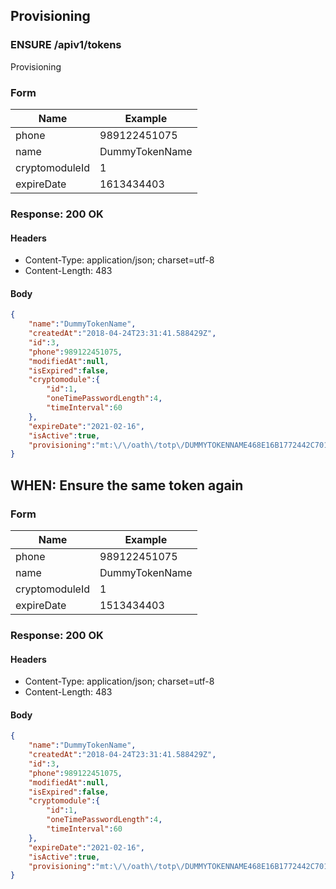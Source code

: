 ## Provisioning

### ENSURE /apiv1/tokens

Provisioning

### Form

Name | Example
--- | ---
phone | 989122451075
name | DummyTokenName
cryptomoduleId | 1
expireDate | 1613434403

### Response: 200 OK

#### Headers

* Content-Type: application/json; charset=utf-8
* Content-Length: 483

#### Body

```json
{
    "name":"DummyTokenName",
    "createdAt":"2018-04-24T23:31:41.588429Z",
    "id":3,
    "phone":989122451075,
    "modifiedAt":null,
    "isExpired":false,
    "cryptomodule":{
        "id":1,
        "oneTimePasswordLength":4,
        "timeInterval":60
    },
    "expireDate":"2021-02-16",
    "isActive":true,
    "provisioning":"mt:\/\/oath\/totp\/DUMMYTOKENNAME468E16B1772442C701A2F0C468E1F722EC53B78112F9B1AD7C46425A2EAE3371043A34342C84A7CAFCF82298A12F3440012102163515"
}
```

## WHEN: Ensure the same token again

### Form

Name | Example
--- | ---
phone | 989122451075
name | DummyTokenName
cryptomoduleId | 1
expireDate | 1513434403

### Response: 200 OK

#### Headers

* Content-Type: application/json; charset=utf-8
* Content-Length: 483

#### Body

```json
{
    "name":"DummyTokenName",
    "createdAt":"2018-04-24T23:31:41.588429Z",
    "id":3,
    "phone":989122451075,
    "modifiedAt":null,
    "isExpired":false,
    "cryptomodule":{
        "id":1,
        "oneTimePasswordLength":4,
        "timeInterval":60
    },
    "expireDate":"2021-02-16",
    "isActive":true,
    "provisioning":"mt:\/\/oath\/totp\/DUMMYTOKENNAME468E16B1772442C701A2F0C468E1F722EC53B78112F9B1AD7C46425A2EAE3371043A34342C84A7CAFCF82298A12F3440012102163515"
}
```

